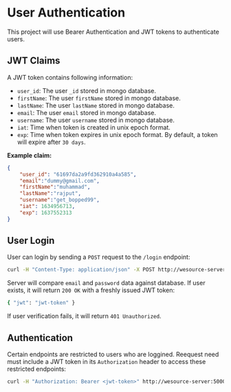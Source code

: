 # User Authentication

This project will use Bearer Authentication and JWT tokens to authenticate users.

## JWT Claims

A JWT token contains following information:

- `user_id`: The user `_id` stored in mongo database.
- `firstName`: The user `firstName` stored in mongo database.
- `lastName`: The user `lastName` stored in mongo database.
- `email`: The user `email` stored in mongo database.
- `username`: The user `username` stored in mongo database.
- `iat`: Time when token is created in unix epoch format.
- `exp`: Time when token expires in unix epoch format. By default, a token will expire after `30 days`.

**Example claim:**

```json
{
    "user_id": "61697da2a9fd362910a4a585",
    "email":"dummy@gmail.com",
    "firstName":"muhammad",
    "lastName":"rajput",
    "username":"get_bopped99",
    "iat": 1634956713,
    "exp": 1637552313
}
```

## User Login

User can login by sending a `POST` request to the `/login` endpoint:
```bash
curl -H "Content-Type: application/json" -X POST http://wesource-server:5000/login -d '{"email": "dummyuser", "password": "pwd"}'
```

Server will compare `email` and `password` data against database. If user exists, it will return `200 OK` with a freshly issued JWT token:
```bash
{ "jwt": "jwt-token" }
```

If user verification fails, it will return `401 Unauthorized`.

## Authentication

Certain endpoints are restricted to users who are loggined. Reequest need must include a JWT token in its `Authorization` header to access these restricted endpoints:
```bash
curl -H "Authorization: Bearer <jwt-token>" http://wesource-server:5000/restricted-resources
```
